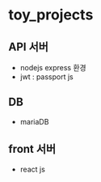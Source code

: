 # toy_projects

## API 서버
- nodejs express 환경
- jwt : passport js

## DB
- mariaDB

## front 서버
- react js
